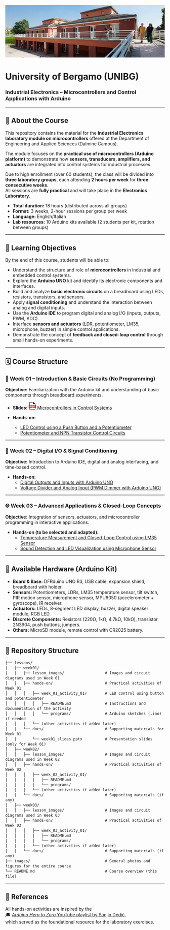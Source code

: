 ![Department of Engineering and Applied Sciences - Dalmine](./images/unibg_dalmine.jpg)

# University of Bergamo (UNIBG)

### Industrial Electronics – Microcontrollers and Control Applications with Arduino

---

## 📘 About the Course
This repository contains the material for the **Industrial Electronics laboratory module on microcontrollers** offered at the Department of Engineering and Applied Sciences (Dalmine Campus).  

The module focuses on the **practical use of microcontrollers (Arduino platform)** to demonstrate how **sensors, transducers, amplifiers, and actuators** are integrated into control systems for industrial processes.  

Due to high enrollment (over 60 students), the class will be divided into **three laboratory groups**, each attending **2 hours per week** for **three consecutive weeks**.  
All sessions are **fully practical** and will take place in the **Electronics Laboratory**.  

- **Total duration:** 18 hours (distributed across all groups)  
- **Format:** 3 weeks, 2-hour sessions per group per week  
- **Language:** English/Italian  
- **Lab resources:** 10 Arduino kits available (2 students per kit, rotation between groups)  

---

## 🎯 Learning Objectives
By the end of this course, students will be able to:
- Understand the structure and role of **microcontrollers** in industrial and embedded control systems.  
- Explore the **Arduino UNO** kit and identify its electronic components and interfaces.  
- Build and analyze **basic electronic circuits** on a breadboard using LEDs, resistors, transistors, and sensors.  
- Apply **signal conditioning** and understand the interaction between analog and digital inputs.  
- Use the **Arduino IDE** to program digital and analog I/O (inputs, outputs, PWM, ADC).  
- Interface **sensors and actuators** (LDR, potentiometer, LM35, microphone, buzzer) in simple control applications.  
- Demonstrate the concept of **feedback and closed-loop control** through small hands-on experiments.  

---

## 🗓️ Course Structure

### 📘 Week 01 – Introduction & Basic Circuits (No Programming)
**Objective:** Familiarization with the Arduino kit and understanding of basic components through breadboard experiments.  

- **Slides:** [<img src="images/pdf_logo1.png" alt="PDF" width="23" height="23" /> Microcontrollers in Control Systems](lessons/week_01/docs/week_01_Microcontrollori_Elettronica_Industriale_Dhiego.pdf)

- **Hands-on:**  
  - [LED Control using a Push Button and a Potentiometer](lessons/week_01/hands-on/week_01_activity_01/README.md) 
  - [Potentiometer and NPN Transistor Control Circuits](/lessons/week_01/hands-on/week_01_activity_02/README.md)
---

### 🔧 Week 02 – Digital I/O & Signal Conditioning
**Objective:** Introduction to Arduino IDE, digital and analog interfacing, and time-based control.  

- **Hands-on:**  
  - [Digital Outputs and Inputs with Arduino UNO](lessons/week_02/hands-on/week_02_activity_01/README.md) 
  - [Voltage Divider and Analog Input (PWM Dimmer with Arduino UNO)](/lessons/week_02/hands-on/week_02_activity_02/README.md)

---

### 🌐 Week 03 – Advanced Applications & Closed-Loop Concepts
**Objective:** Integration of sensors, actuators, and microcontroller programming in interactive applications.  

- **Hands-on (to be selected and adapted):**  
  - [Temperature Measurement and Closed-Loop Control using LM35 Sensor](lessons/week_03/hands-on/week_03_activity_01/README.md) 
  - [Sound Detection and LED Visualization using Microphone Sensor](/lessons/week_03/hands-on/week_03_activity_02/README.md)

---

## 🧰 Available Hardware (Arduino Kit)
- **Board & Base:** DFRduino UNO R3, USB cable, expansion shield, breadboard with holder.  
- **Sensors:** Potentiometers, LDRs, LM35 temperature sensor, tilt switch, PIR motion sensor, microphone sensor, MPU6050 (accelerometer + gyroscope), IR receiver.  
- **Actuators:** LEDs, 8-segment LED display, buzzer, digital speaker module, RGB LED.  
- **Discrete Components:** Resistors (220Ω, 1kΩ, 4.7kΩ, 10kΩ), transistor 2N3904, push buttons, jumpers.  
- **Others:** MicroSD module, remote control with CR2025 battery.  

---

## 📂 Repository Structure
```plaintext
├── lessons/
│   ├── week01/
│   │   ├── lesson_images/                  # Images and circuit diagrams used in Week 01
│   │   ├── hands-on/                       # Practical activities of Week 01
│   │   │   ├── week_01_activity_01/        # LED control using button and potentiometer
│   │   │   │   ├── README.md               # Instructions and documentation of the activity
│   │   │   │   └── programs/               # Arduino sketches (.ino) if needed
│   │   │   └── (other activities if added later)
│   │   └── docs/                           # Supporting materials for Week 01
│   │       └── week01_slides.pptx          # Presentation slides (only for Week 01)
│   ├── week02/
│   │   ├── lesson_images/                  # Images and circuit diagrams used in Week 02
│   │   ├── hands-on/                       # Practical activities of Week 02
│   │   │   ├── week_02_activity_01/
│   │   │   │   ├── README.md
│   │   │   │   └── programs/
│   │   │   └── (other activities if added later)
│   │   └── docs/                           # Supporting materials (if any)
│   ├── week03/
│   │   ├── lesson_images/                  # Images and circuit diagrams used in Week 03
│   │   ├── hands-on/                       # Practical activities of Week 03
│   │   │   ├── week_03_activity_01/
│   │   │   │   ├── README.md
│   │   │   │   └── programs/
│   │   │   └── (other activities if added later)
│   │   └── docs/                           # Supporting materials (if any)
├── images/                                 # General photos and figures for the entire course
└── README.md                               # Course overview (this file)
```
---

## 🔗 References

All hands-on activities are inspired by the  
🎓 [*Arduino Hero to Zero* YouTube playlist by Sanjin Dedić](https://www.youtube.com/playlist?list=PL_92WMXSLe_86NTWf0nchm-EmQIwccEye),  
which served as the foundational resource for the laboratory exercises.
